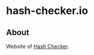 # hash-checker.io

## About

Website of [Hash Checker](https://github.com/hash-checker/hash-checker).
